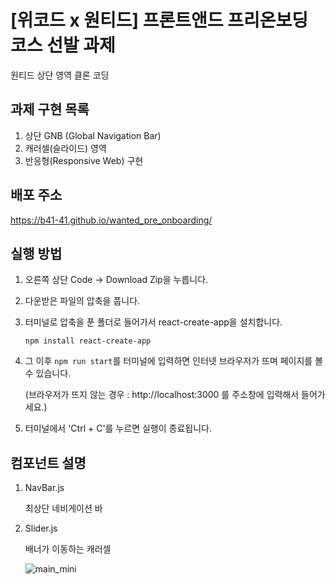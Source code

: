 # [위코드 x 원티드] 프론트앤드 프리온보딩 코스 선발 과제

원티드 상단 영역 클론 코딩

## 과제 구현 목록

1. 상단 GNB (Global Navigation Bar)
2. 캐러셀(슬라이드) 영역
3. 반응형(Responsive Web) 구현

## 배포 주소

https://b41-41.github.io/wanted_pre_onboarding/

## 실행 방법

1. 오른쪽 상단 Code → Download Zip을 누릅니다.

2. 다운받은 파일의 압축을 풉니다.

3. 터미널로 압축을 푼 폴더로 들어가서 react-create-app을 설치합니다.

   `npm install react-create-app`

4. 그 이후 `npm run start`를 터미널에 입력하면 인터넷 브라우저가 뜨며 페이지를 볼 수 있습니다.

   (브라우저가 뜨지 않는 경우 : http://localhost:3000 를 주소창에 입력해서 들어가세요.)

5. 터미널에서 'Ctrl + C'를 누르면 실행이 종료됩니다.

## 컴포넌트 설명

1. NavBar.js

   최상단 네비게이션 바

2. Slider.js

   배너가 이동하는 캐러셀

   ![main_mini](https://user-images.githubusercontent.com/90027202/149716716-e5485055-291e-45b3-a41a-2801d2b6ffa5.gif)
